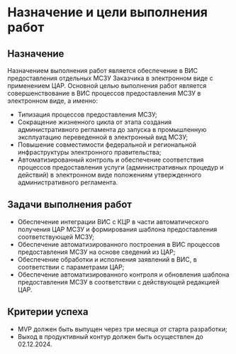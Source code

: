 # Назначение и цели выполнения работ

## Назначение

Назначением выполнения работ является обеспечение в ВИС предоставления отдельных МСЗУ Заказчика в электронном виде с применением ЦАР.
Основной целью выполнения работ является совершенствование в ВИС процессов предоставления МСЗУ в электронном виде, а именно:

- Типизация процессов предоставления МСЗУ;
- Сокращение жизненного цикла от этапа создания административного регламента до запуска в промышленную эксплуатацию переведенной в электронный вид МСЗУ;
- Повышение совместимости федеральной и региональной инфраструктуры электронного правительства; 
- Автоматизированный контроль и обеспечение соответствия процессов предоставления услуги (административных процедур и действий) в электронном виде положениям утвержденного административного регламента.


## Задачи выполнения работ 

- Обеспечение интеграции ВИС с КЦР в части автоматического получения ЦАР МСЗУ и формирования шаблона предоставления соответствующей МСЗУ; 
- Обеспечение автоматизированного построения в ВИС процессов предоставления МСЗУ на основе сведений из ЦАР; 
- Обеспечение обработки и исполнения заявлений в ВИС, в соответствии с параметрами ЦАР;
- Обеспечение автоматизированного контроля и обновления шаблона предоставления МСЗУ в соответствии с действующей редакцией ЦАР.


## Критерии успеха

- MVP должен быть выпущен через три месяца от старта разработки;
- Выход в продуктивный контур должен быть осуществлен до 02.12.2024.